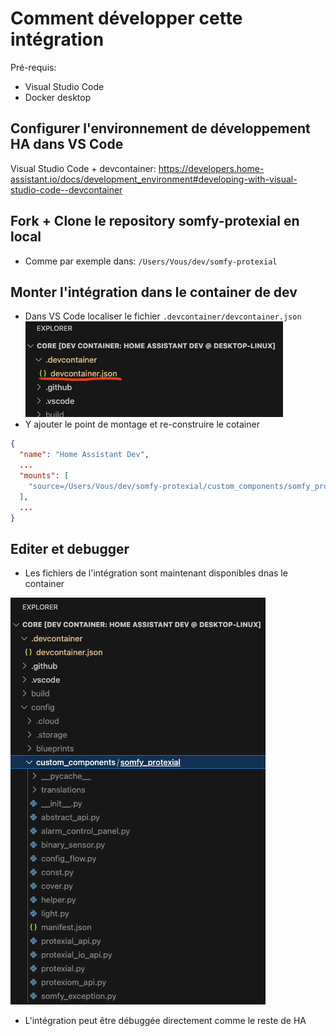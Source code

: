 # Comment développer cette intégration

Pré-requis:
- Visual Studio Code
- Docker desktop

## Configurer l'environnement de développement HA dans VS Code
Visual Studio Code + devcontainer: https://developers.home-assistant.io/docs/development_environment#developing-with-visual-studio-code--devcontainer

## Fork + Clone le repository somfy-protexial en local
- Comme par exemple dans: `/Users/Vous/dev/somfy-protexial`

## Monter l'intégration dans le container de dev
- Dans VS Code localiser le fichier `.devcontainer/devcontainer.json`</br>
![](assets/devcontainer_location.png)
- Y ajouter le point de montage et re-construire le cotainer
```json
{
  "name": "Home Assistant Dev",
  ...
  "mounts": [
    "source=/Users/Vous/dev/somfy-protexial/custom_components/somfy_protexial,target=/workspaces/core/config/custom_components/somfy_protexial,type=bind,consistency=cached"
  ],
  ...
}
```
## Editer et debugger
- Les fichiers de l'intégration sont maintenant disponibles dnas le container

![](assets//mount_done.png)
- L'intégration peut être débuggée directement comme le reste de HA
